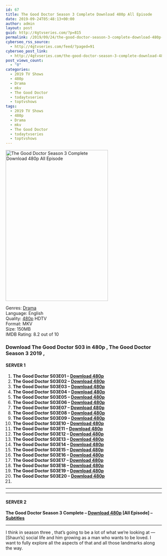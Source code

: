 ```yaml
---
id: 67
title: The Good Doctor Season 3 Complete Download 480p All Episode
date: 2019-09-24T05:48:13+00:00
author: admin
layout: post
guid: http://4gtvseries.com/?p=815
permalink: /2019/09/24/the-good-doctor-season-3-complete-download-480p-all-episode/
cyberseo_rss_source:
  - http://4gtvseries.com/feed/?paged=91
cyberseo_post_link:
  - http://4gtvseries.com/the-good-doctor-season-3-complete-download-480p-all-episode/
post_views_count:
  - "0"
categories:
  - 2019 TV Shows
  - 480p
  - Drama
  - mkv
  - The Good Doctor
  - todaytvseries
  - toptvshows
tags:
  - 2019 TV Shows
  - 480p
  - Drama
  - mkv
  - The Good Doctor
  - todaytvseries
  - toptvshows
---
```

<img loading="lazy" class="aligncenter" src="https://2.bp.blogspot.com/-9ysAk61CpBI/XYmrpiqQGqI/AAAAAAAAAI4/2b_OnUiAVMILvyKhpCw76A4AMDEOKFtlACK4BGAYYCw/s1600/The%2BGood%2BDoctor%2BSeason%2B3.jpg" alt="The Good Doctor Season 3 Complete Download 480p All Episode" width="330" height="488" />

Genres:&nbsp;<a href="http://4gtvseries.com/tag/drama/" data-wpel-link="internal">Drama</a>  
Language: English  
Quality:&nbsp;<a href="http://4gtvseries.com/tag/480p/" data-wpel-link="internal">480p</a> HDTV  
Format: MKV  
Size: 150MB  
IMDB Rating: 8.2 out of 10

### **Download The Good Doctor S03 in 480p , The Good Doctor Season 3 2019 ,&nbsp;**

#### <span><strong>SERVER 1</strong></span>

  1. **The Good Doctor S03E01 – <a href="http://slink.dl480p.xyz/6Aymf" data-wpel-link="external" target="_blank" rel="nofollow external noopener noreferrer" class="wpel-icon-left"><i class="wpel-icon fa fa-download" aria-hidden="true"></i>Download 480p</a>**
  2. **The Good Doctor S03E02 – <a href="http://slink.dl480p.xyz/l7tVYF" data-wpel-link="external" target="_blank" rel="nofollow external noopener noreferrer" class="wpel-icon-left"><i class="wpel-icon fa fa-download" aria-hidden="true"></i>Download 480p</a>**
  3. **The Good Doctor S03E03 – <a href="http://slink.dl480p.xyz/fwyn3vh" data-wpel-link="external" target="_blank" rel="nofollow external noopener noreferrer" class="wpel-icon-left"><i class="wpel-icon fa fa-download" aria-hidden="true"></i>Download 480p</a>**
  4. **The Good Doctor S03E04 – <a href="http://slink.dl480p.xyz/tJzBmkgW" data-wpel-link="external" target="_blank" rel="nofollow external noopener noreferrer" class="wpel-icon-left"><i class="wpel-icon fa fa-download" aria-hidden="true"></i>Download 480p</a>**
  5. **The Good Doctor S03E05 – <a href="http://slink.dl480p.xyz/Ahdy" data-wpel-link="external" target="_blank" rel="nofollow external noopener noreferrer" class="wpel-icon-left"><i class="wpel-icon fa fa-download" aria-hidden="true"></i>Download 480p</a>**
  6. **The Good Doctor S03E06 – <a href="http://slink.dl480p.xyz/CgGxIp01" data-wpel-link="external" target="_blank" rel="nofollow external noopener noreferrer" class="wpel-icon-left"><i class="wpel-icon fa fa-download" aria-hidden="true"></i>Download 480p</a>**
  7. **The Good Doctor S03E07 – <a href="http://slink.dl480p.xyz/z6eD" data-wpel-link="external" target="_blank" rel="nofollow external noopener noreferrer" class="wpel-icon-left"><i class="wpel-icon fa fa-download" aria-hidden="true"></i>Download 480p</a>**
  8. **The Good Doctor S03E08 – <a href="http://slink.dl480p.xyz/l8xgHKV8" data-wpel-link="external" target="_blank" rel="nofollow external noopener noreferrer" class="wpel-icon-left"><i class="wpel-icon fa fa-download" aria-hidden="true"></i>Download 480p</a>**
  9. **The Good Doctor S03E09 – <a href="http://slink.dl480p.xyz/ijumO" data-wpel-link="external" target="_blank" rel="nofollow external noopener noreferrer" class="wpel-icon-left"><i class="wpel-icon fa fa-download" aria-hidden="true"></i>Download 480p</a>**
 10. **The Good Doctor S03E10 – <a href="http://slink.dl480p.xyz/N9UL1" data-wpel-link="external" target="_blank" rel="nofollow external noopener noreferrer" class="wpel-icon-left"><i class="wpel-icon fa fa-download" aria-hidden="true"></i>Download 480p</a>**
 11. **The Good Doctor S03E11 – <a href="http://slink.dl480p.xyz/RREH" data-wpel-link="external" target="_blank" rel="nofollow external noopener noreferrer" class="wpel-icon-left"><i class="wpel-icon fa fa-download" aria-hidden="true"></i>Download 480p</a>**
 12. **The Good Doctor S03E12 – <a href="http://slink.dl480p.xyz/TbyFzy" data-wpel-link="external" target="_blank" rel="nofollow external noopener noreferrer" class="wpel-icon-left"><i class="wpel-icon fa fa-download" aria-hidden="true"></i>Download 480p</a>**
 13. **The Good Doctor S03E13 – <a href="http://slink.dl480p.xyz/yo25FQlN" data-wpel-link="external" target="_blank" rel="nofollow external noopener noreferrer" class="wpel-icon-left"><i class="wpel-icon fa fa-download" aria-hidden="true"></i>Download 480p</a>**
 14. **The Good Doctor S03E14 – <a href="http://slink.dl480p.xyz/eEInlz" data-wpel-link="external" target="_blank" rel="nofollow external noopener noreferrer" class="wpel-icon-left"><i class="wpel-icon fa fa-download" aria-hidden="true"></i>Download 480p</a>**
 15. **The Good Doctor S03E15 – <a href="http://slink.dl480p.xyz/qpGRrDA" data-wpel-link="external" target="_blank" rel="nofollow external noopener noreferrer" class="wpel-icon-left"><i class="wpel-icon fa fa-download" aria-hidden="true"></i>Download 480p</a>**
 16. **The Good Doctor S03E16 – <a href="http://slink.dl480p.xyz/MY7su7" data-wpel-link="external" target="_blank" rel="nofollow external noopener noreferrer" class="wpel-icon-left"><i class="wpel-icon fa fa-download" aria-hidden="true"></i>Download 480p</a>**
 17. **The Good Doctor S03E17 – <a href="http://slink.dl480p.xyz/JEBb" data-wpel-link="external" target="_blank" rel="nofollow external noopener noreferrer" class="wpel-icon-left"><i class="wpel-icon fa fa-download" aria-hidden="true"></i>Download 480p</a>**
 18. **The Good Doctor S03E18 – <a href="http://slink.dl480p.xyz/kD1Ex4e" data-wpel-link="external" target="_blank" rel="nofollow external noopener noreferrer" class="wpel-icon-left"><i class="wpel-icon fa fa-download" aria-hidden="true"></i>Download 480p</a>**
 19. **The Good Doctor S03E19 – <a href="http://slink.dl480p.xyz/Mann3wr" data-wpel-link="external" target="_blank" rel="nofollow external noopener noreferrer" class="wpel-icon-left"><i class="wpel-icon fa fa-download" aria-hidden="true"></i>Download 480p</a>**
 20. **The Good Doctor S03E20 – <a href="http://slink.dl480p.xyz/wZ89FC" data-wpel-link="external" target="_blank" rel="nofollow external noopener noreferrer" class="wpel-icon-left"><i class="wpel-icon fa fa-download" aria-hidden="true"></i>Download 480p</a>**
 21. 

* * *

* * *

#### <span><strong>SERVER 2</strong></span>

**The Good Doctor Season 3 Complete – <a href="http://dl480p.xyz/571/" data-wpel-link="external" target="_blank" rel="nofollow external noopener noreferrer" class="wpel-icon-left"><i class="wpel-icon fa fa-download" aria-hidden="true"></i>Download 480p</a> [All Episode] – <a href="https://subscene.com/subtitles/the-good-doctor-us-third-season" data-wpel-link="external" target="_blank" rel="nofollow external noopener noreferrer" class="wpel-icon-left"><i class="wpel-icon fa fa-download" aria-hidden="true"></i>Subtitles</a>**

* * *

I think in season three , that’s going to be a lot of what we’re looking at — [Shaun’s] social life and him growing as a man who wants to be loved. I want to fully explore all the aspects of that and all those landmarks along the way.

<div align="center">
</div>